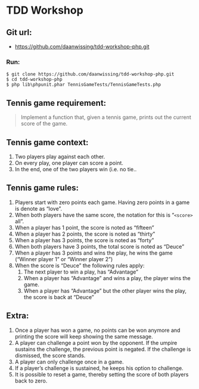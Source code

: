 # TDD Workshop

## Git url: 

- https://github.com/daanwissing/tdd-workshop-php.git  

### Run:
```
$ git clone https://github.com/daanwissing/tdd-workshop-php.git
$ cd tdd-workshop-php
$ php lib\phpunit.phar TennisGameTests/TennisGameTests.php
```
## Tennis game requirement: 

> Implement a function that, given a tennis game, prints out the current score of the game.

## Tennis game context:

1.	Two players play against each other.
2.	On every play, one player can score a point.
3.	In the end, one of the two players win (i.e. no tie..

## Tennis game rules:

1.	Players start with zero points each game. Having zero points in a game is denote as “love”.
2.	When both players have the same score, the notation for this is “`<score>` all”.
3.	When a player has 1 point, the score is noted as “fifteen”
4.	When a player has 2 points, the score is noted as “thirty”
5.	When a player has 3 points, the score is noted as “forty”
6.	When both players have 3 points, the total score is noted as “Deuce”
7.	When a player has 3 points and wins the play, he wins the game (“Winner player 1” or “Winner player 2”)
8.	When the score is “Deuce” the following rules apply:
    1.	The next player to win a play, has “Advantage”
    2.	When a player has “Advantage” and wins a play, the player wins the game.
    3.	When a player has “Advantage” but the other player wins the play, the score is back at “Deuce”

## Extra:

1.	Once a player has won a game, no points can be won anymore and printing the score will keep showing the same message.
2.	A player can challenge a point won by the opponent. If the umpire sustains the challenge, the previous point is negated. If the challenge is dismissed, the score stands.
3.	A player can only challenge once in a game.
4.	If a player’s challenge is sustained, he keeps his option to challenge.
5.	It is possible to reset a game, thereby setting the score of both players back to zero.
